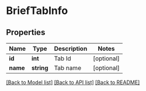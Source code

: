 # BriefTabInfo

## Properties
Name | Type | Description | Notes
------------ | ------------- | ------------- | -------------
**id** | **int** | Tab Id | [optional] 
**name** | **string** | Tab name | [optional] 

[[Back to Model list]](../README.md#documentation-for-models) [[Back to API list]](../README.md#documentation-for-api-endpoints) [[Back to README]](../README.md)

